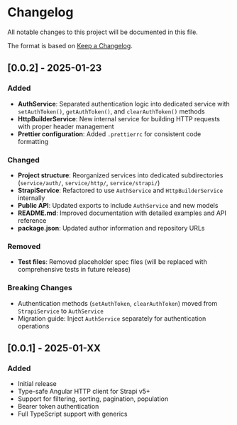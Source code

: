 # Changelog

All notable changes to this project will be documented in this file.

The format is based on [Keep a Changelog](https://keepachangelog.com/en/1.0.0/).

## [0.0.2] - 2025-01-23

### Added

-  **AuthService**: Separated authentication logic into dedicated service with `setAuthToken()`, `getAuthToken()`, and `clearAuthToken()` methods
-  **HttpBuilderService**: New internal service for building HTTP requests with proper header management
-  **Prettier configuration**: Added `.prettierrc` for consistent code formatting

### Changed

-  **Project structure**: Reorganized services into dedicated subdirectories (`service/auth/`, `service/http/`, `service/strapi/`)
-  **StrapiService**: Refactored to use `AuthService` and `HttpBuilderService` internally
-  **Public API**: Updated exports to include `AuthService` and new models
-  **README.md**: Improved documentation with detailed examples and API reference
-  **package.json**: Updated author information and repository URLs

### Removed

-  **Test files**: Removed placeholder spec files (will be replaced with comprehensive tests in future release)

### Breaking Changes

-  Authentication methods (`setAuthToken`, `clearAuthToken`) moved from `StrapiService` to `AuthService`
-  Migration guide: Inject `AuthService` separately for authentication operations

## [0.0.1] - 2025-01-XX

### Added

-  Initial release
-  Type-safe Angular HTTP client for Strapi v5+
-  Support for filtering, sorting, pagination, population
-  Bearer token authentication
-  Full TypeScript support with generics
